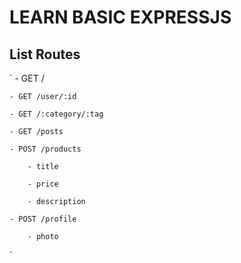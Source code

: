 # LEARN BASIC EXPRESSJS

## List Routes

`
    - GET /

	- GET /user/:id

	- GET /:category/:tag

	- GET /posts

	- POST /products

		- title

		- price

		- description

	- POST /profile

		- photo
        
`
